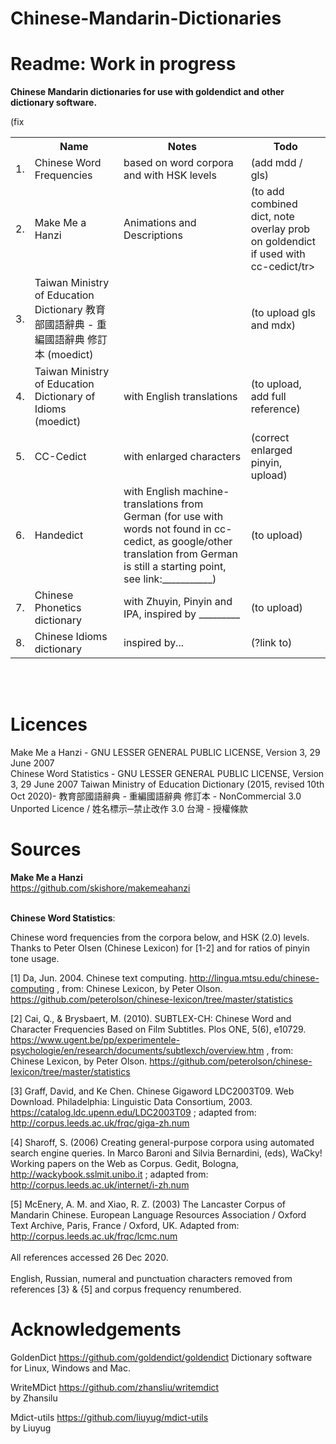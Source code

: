 # Chinese-Mandarin-Dictionaries

# Readme: Work in progress

<b> Chinese Mandarin dictionaries for use with goldendict and other dictionary software. </b>



<table>
	<tr><th></th><th>Name</th><th>Notes</th><th>Todo</th></tr>
	<tr><td>1.  </td><td>Chinese Word Frequencies</td><td>based on word corpora and with HSK levels</td><td>(add mdd / gls)</td></tr>
	<tr><td>2.  </td><td>Make Me a Hanzi </td><td>Animations and Descriptions</td><td>(to add combined dict, note overlay prob on goldendict if used with cc-cedict/tr>
	<tr><td>3.  </td><td>Taiwan Ministry of Education Dictionary 教育部國語辭典 - 重編國語辭典 修訂本 (moedict)  </td><td></td><td>(to upload gls and mdx)</td></tr>
	<tr><td>4.  </td><td>Taiwan Ministry of Education Dictionary of Idioms (moedict) </td><td>with English translations</td><td>(to upload, add full reference)</td></tr>
	<tr><td>5.  </td><td>CC-Cedict</td><td>with enlarged characters </td><td>(correct enlarged pinyin, upload)</td>(fix </tr>
	<tr><td>6.  </td><td>Handedict</td><td>with English machine-translations from German (for use with words not found in cc-cedict, as google/other translation from German is still a starting point, see link:___________) </td><td>(to upload) </td></tr>
	<tr><td>7.  </td><td>Chinese Phonetics dictionary </td><td>with Zhuyin, Pinyin and IPA, inspired by _________ </td><td>(to upload)</td></tr>
	<tr><td>8.  </td><td>Chinese Idioms dictionary </td><td>inspired by...</td><td>(?link to)</td></tr>
</table>

<br>
<br>

# Licences
Make Me a Hanzi - GNU LESSER GENERAL PUBLIC LICENSE, Version 3, 29 June 2007 <br>
Chinese Word Statistics - GNU LESSER GENERAL PUBLIC LICENSE, Version 3, 29 June 2007
Taiwan Ministry of Education Dictionary (2015, revised 10th Oct 2020)- 教育部國語辭典 - 重編國語辭典 修訂本 - NonCommercial 3.0 Unported Licence / 姓名標示─禁止改作 3.0 台灣 - 授權條款

# Sources

<b>Make Me a Hanzi</b><br>
https://github.com/skishore/makemeahanzi

<br> 
<b>Chinese Word Statistics</b>:

  Chinese word frequencies from the corpora below, and HSK (2.0) levels. Thanks to Peter Olsen (Chinese Lexicon) for [1-2] and for ratios of pinyin tone usage.

  [1] Da, Jun. 2004. Chinese text computing. http://lingua.mtsu.edu/chinese-computing , from: Chinese Lexicon, by Peter Olson. https://github.com/peterolson/chinese-lexicon/tree/master/statistics 
  
  [2] Cai, Q., & Brysbaert, M. (2010). SUBTLEX-CH: Chinese Word and Character Frequencies Based on Film Subtitles. Plos ONE, 5(6), e10729. https://www.ugent.be/pp/experimentele-psychologie/en/research/documents/subtlexch/overview.htm , from: Chinese Lexicon, by Peter Olson. https://github.com/peterolson/chinese-lexicon/tree/master/statistics 
  
  [3] Graff, David, and Ke Chen. Chinese Gigaword LDC2003T09. Web Download. Philadelphia: Linguistic Data Consortium, 2003. https://catalog.ldc.upenn.edu/LDC2003T09 ; adapted from: http://corpus.leeds.ac.uk/frqc/giga-zh.num 
  
  [4] Sharoff, S. (2006) Creating general-purpose corpora using automated search engine queries. In Marco Baroni and Silvia Bernardini, (eds), WaCky! Working papers on the Web as Corpus. Gedit, Bologna, http://wackybook.sslmit.unibo.it ; adapted from: http://corpus.leeds.ac.uk/internet/i-zh.num 
  
  [5] McEnery, A. M. and Xiao, R. Z. (2003) The Lancaster Corpus of Mandarin Chinese. European Language Resources Association / Oxford Text Archive, Paris, France / Oxford, UK. Adapted from: http://corpus.leeds.ac.uk/frqc/lcmc.num <br><br> All references accessed 26 Dec 2020. <br><br> English, Russian, numeral and punctuation characters removed from references [3} & {5] and corpus frequency renumbered.
  
# Acknowledgements

GoldenDict https://github.com/goldendict/goldendict
Dictionary software for Linux, Windows and Mac.


WriteMDict 
https://github.com/zhansliu/writemdict
<br>by Zhansilu

	
Mdict-utils 
https://github.com/liuyug/mdict-utils
<br>by Liuyug

